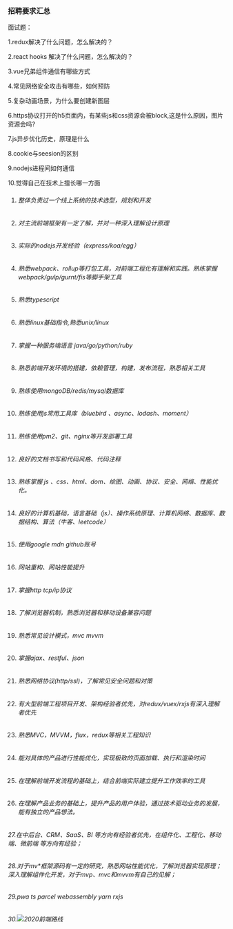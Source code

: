 ### 招聘要求汇总





面试题：

1.redux解决了什么问题，怎么解决的？

2.react hooks 解决了什么问题，怎么解决的？

3.vue兄弟组件通信有哪些方式

4.常见网络安全攻击有哪些，如何预防

5.复杂动画场景，为什么要创建新图层

6.https协议打开的h5页面内，有某些js和css资源会被block,这是什么原因，图片资源会吗?

7.js异步优化历史，原理是什么

8.cookie与seesion的区别

9.nodejs进程间如何通信

10.觉得自己在技术上擅长哪一方面



1. ###### 整体负责过一个线上系统的技术选型，规划和开发

2. ###### 对主流前端框架有一定了解，并对一种深入理解设计原理

3. ###### 实际的nodejs开发经验（express/koa/egg）

4. ###### 熟悉webpack、rollup等打包工具，对前端工程化有理解和实践。熟练掌握webpack/gulp/gurnt/fis等脚手架工具

5. ###### 熟悉typescript

6. ###### 熟悉linux基础指令,熟悉unix/linux

7. ###### 掌握一种服务端语言 java/go/python/ruby

8. ###### 熟悉前端开发环境的搭建，依赖管理，构建，发布流程，熟悉相关工具

9. ###### 熟练使用mongoDB/redis/mysql数据库

10. ###### 熟练使用js常用工具库（bluebird 、async、lodash、moment）

11. ###### 熟练使用pm2、git、nginx等开发部署工具

12. ###### 良好的文档书写和代码风格、代码注释

13. ###### 熟练掌握 js 、css、html、dom、绘图、动画、协议、安全、网络、性能优化。

14. ###### 良好的计算机基础，语言基础（js）、操作系统原理、计算机网络、数据库、数据结构、算法（牛客、leetcode）

15. ###### 使用google mdn github账号

16. ###### 网站重构、网站性能提升

17. ###### 掌握http tcp/ip协议

18. ###### 了解浏览器机制，熟悉浏览器和移动设备兼容问题

19. ###### 熟悉常见设计模式，mvc mvvm

20. ###### 掌握ajax、restful、json

21. ###### 熟悉网络协议(http/ssl)，了解常见安全问题和对策

22. ###### 有大型前端工程项目开发、架构经验者优先，对redux/vuex/rxjs有深入理解者优先

23. ###### 熟悉MVC，MVVM，flux，redux等相关工程知识

24. ###### 能对具体的产品进行性能优化，实现极致的页面加载、执行和渲染时间

25. ###### 在理解前端开发流程的基础上，结合前端实际建立提升工作效率的工具

26. ###### 在理解产品业务的基础上，提升产品的用户体验，通过技术驱动业务的发展，能有独立的产品想法。

###### 27.在中后台、CRM、SaaS、BI 等方向有经验者优先，在组件化、工程化、移动端、微前端 等方向有经验；

###### 28.对于mv*框架源码有一定的研究，熟悉网站性能优化，了解浏览器实现原理；深入理解组件化开发，对于mvp、mvc和mvvm有自己的见解；

###### 29.pwa ts parcel webassembly yarn rxjs

###### 30.![2020前端路线](https://gif-clark-cui.oss-cn-beijing.aliyuncs.com/blog/2020前端路线.jpg)